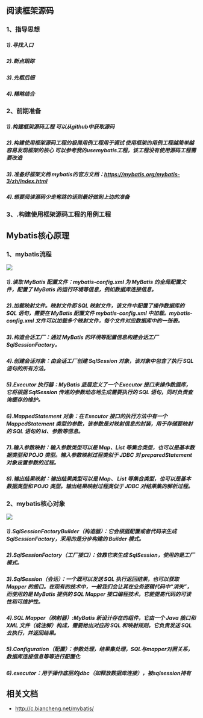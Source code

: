 ## 阅读框架源码
### 1、指导思想
##### 1).寻找入口
##### 2).断点跟踪
##### 3).先粗后细
##### 4).精略结合
### 2、前期准备
##### 1).构建框架源码工程  可以从github中获取源码
##### 2).构建使用框架源码工程的极简用例工程用于调试 使用框架的用例工程越简单越容易发现框架的核心  可以参考我的usemybatis工程，该工程没有使用源码工程需要改造
##### 3).准备好框架文档  mybatis的官方文档：https://mybatis.org/mybatis-3/zh/index.html
##### 4).想要阅读源码少走弯路的话则最好做到上边的准备
### 3、.构建使用框架源码工程的用例工程
## Mybatis核心原理
### 1、mybatis流程
![](https://github.com/lzp16/minimybatis/blob/master/src/main/resources/images/mybatis-process.png)
##### 1).读取 MyBatis 配置文件：mybatis-config.xml 为 MyBatis 的全局配置文件，配置了 MyBatis 的运行环境等信息，例如数据库连接信息。
##### 2).加载映射文件。映射文件即 SQL 映射文件，该文件中配置了操作数据库的 SQL 语句，需要在 MyBatis 配置文件 mybatis-config.xml 中加载。mybatis-config.xml 文件可以加载多个映射文件，每个文件对应数据库中的一张表。
##### 3).构造会话工厂：通过 MyBatis 的环境等配置信息构建会话工厂 SqlSessionFactory。
##### 4).创建会话对象：由会话工厂创建 SqlSession 对象，该对象中包含了执行 SQL 语句的所有方法。
##### 5).Executor 执行器：MyBatis 底层定义了一个 Executor 接口来操作数据库，它将根据 SqlSession 传递的参数动态地生成需要执行的 SQL 语句，同时负责查询缓存的维护。
##### 6).MappedStatement 对象：在 Executor 接口的执行方法中有一个 MappedStatement 类型的参数，该参数是对映射信息的封装，用于存储要映射的 SQL 语句的 id、参数等信息。
##### 7).输入参数映射：输入参数类型可以是 Map、List 等集合类型，也可以是基本数据类型和 POJO 类型。输入参数映射过程类似于 JDBC 对 preparedStatement 对象设置参数的过程。
##### 8).输出结果映射：输出结果类型可以是 Map、 List 等集合类型，也可以是基本数据类型和 POJO 类型。输出结果映射过程类似于 JDBC 对结果集的解析过程。
### 2、mybatis核心对象
![](https://github.com/lzp16/minimybatis/blob/master/src/main/resources/images/mybatis-component-relation.png)
##### 1).SqlSessionFactoryBuilder（构造器）：它会根据配置或者代码来生成 SqlSessionFactory，采用的是分步构建的 Builder 模式。  
##### 2).SqlSessionFactory（工厂接口）：依靠它来生成 SqlSession，使用的是工厂模式。
##### 3).SqlSession（会话）：一个既可以发送 SQL 执行返回结果，也可以获取 Mapper 的接口。在现有的技术中，一般我们会让其在业务逻辑代码中“消失”，而使用的是 MyBatis 提供的 SQL Mapper 接口编程技术，它能提高代码的可读性和可维护性。
##### 4).SQL Mapper（映射器）:MyBatis 新设计存在的组件，它由一个 Java 接口和 XML 文件（或注解）构成，需要给出对应的 SQL 和映射规则。它负责发送 SQL 去执行，并返回结果。
##### 5).Configuration（配置）：参数处理，结果集处理，SQL与mapper对照关系，数据库连接信息等等进行配置化
##### 6).executor：用于操作底层的jdbc（如释放数据库连接），被sqlsession持有
## 相关文档
* http://c.biancheng.net/mybatis/
